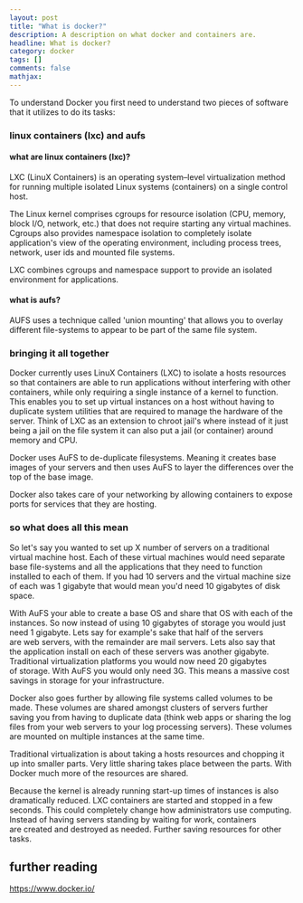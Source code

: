 ```yaml
---
layout: post
title: "What is docker?"
description: A description on what docker and containers are.
headline: What is docker?
category: docker
tags: []
comments: false
mathjax:
---
```

To understand Docker you first need to understand two pieces of software that it utilizes to do its tasks:


### linux containers (lxc) and aufs

#### what are linux containers (lxc)?

LXC (LinuX Containers) is an operating system&ndash;level virtualization method for running multiple isolated Linux systems (containers) on a single control host.

The Linux kernel comprises cgroups for resource isolation (CPU, memory, block I/O, network, etc.) that does not require starting any virtual machines. Cgroups also provides namespace isolation to completely isolate application's view of the operating environment, including process trees, network, user ids and mounted file systems.

LXC combines cgroups and namespace support to provide an isolated environment for applications.


#### what is aufs?

AUFS uses a technique called 'union mounting' that allows you to overlay different file-systems to appear to be part of the same file system.


### bringing it all together

Docker currently uses LinuX Containers (LXC) to isolate a hosts resources so that containers are able to run applications without interfering with other containers, while only requiring a single instance of a&nbsp;kernel to function. This enables you to set up virtual instances on a host without having to duplicate system utilities that are&nbsp;required to manage the hardware of the server. Think of LXC as an extension to chroot jail's where instead of it just being a jail on the file system it can also put a jail (or container) around memory and CPU.

Docker uses AuFS to de-duplicate filesystems. Meaning it creates base images of your servers and then uses AuFS to layer the differences over the top of the base image.

Docker also takes care of your networking by allowing containers to expose ports for services that they are hosting.


### so what does all this mean

So let's say you wanted to set up X number of servers on a traditional virtual machine&nbsp;host. Each of these virtual machines&nbsp;would need separate base file-systems and all the applications that they need to function installed to each of them. If you had 10 servers and the virtual machine&nbsp;size of each was 1 gigabyte&nbsp;that would mean you'd need 10 gigabytes&nbsp;of disk space.

With AuFS your able to create a base OS and share that OS with each of the instances. So now instead of using 10 gigabytes&nbsp;of storage you would just need 1 gigabyte. Lets say for example's sake that half of the servers are&nbsp;web servers, with the remainder are mail servers. Lets also say that the&nbsp;application install on each of these servers was another gigabyte. Traditional virtualization platforms you would now need 20 gigabytes of&nbsp;storage. With AuFS you would only need 3G. This means a massive cost savings in storage for your infrastructure.

Docker also goes further by allowing file systems called volumes to be made. These volumes are shared amongst clusters of servers further saving you from having to duplicate data (think web apps or sharing the log files from your web servers to your log processing servers). These volumes are&nbsp;mounted on multiple instances at the same time.

Traditional virtualization is about taking a hosts resources and chopping it up into smaller parts. Very little sharing takes place between the parts. With Docker much more of the resources are&nbsp;shared.

Because the kernel is already running start-up times of instances is also dramatically reduced. LXC containers are&nbsp;started and stopped in a few seconds. This could completely change how administrators use computing. Instead of having servers standing by waiting for work, containers are&nbsp;created and destroyed as needed. Further saving resources for other tasks.


## further reading

<a href="https://www.docker.io/">https://www.docker.io/</a>
